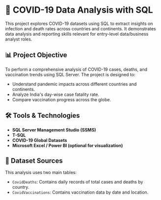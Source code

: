 # 🦠 COVID-19 Data Analysis with SQL

This project explores COVID-19 datasets using SQL to extract insights on infection and death rates across countries and continents. It demonstrates data analysis and reporting skills relevant for entry-level data/business analyst roles.

## 📊 Project Objective

To perform a comprehensive analysis of COVID-19 cases, deaths, and vaccination trends using SQL Server. The project is designed to:
- Understand pandemic impacts across different countries and continents.
- Analyze India's day-wise case fatality rate.
- Compare vaccination progress across the globe.

## 🛠️ Tools & Technologies
- **SQL Server Management Studio (SSMS)**
- **T-SQL**
- **COVID-19 Global Datasets**
- **Microsoft Excel / Power BI (optional for visualization)**

## 🧩 Dataset Sources
This analysis uses two main tables:
- `CovidDeaths`: Contains daily records of total cases and deaths by country.
- `CovidVaccinations`: Contains vaccination data by date and location.


